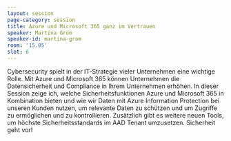 ```yaml
---
layout: session
page-category: session
title: Azure und Microsoft 365 ganz im Vertrauen
speaker: Martina Grom
speaker-id: martina-grom
room: '15.05'
slot: 6
---
```


Cybersecurity spielt in der IT-Strategie vieler Unternehmen eine wichtige Rolle. Mit Azure und Microsoft 365 können Unternehmen die Datensicherheit und Compliance in Ihrem Unternehmen erhöhen. In dieser Session zeige ich, welche Sicherheitsfunktionen Azure und Microsoft 365 in Kombination bieten und wie wir Daten mit Azure Information Protection bei unseren Kunden nutzen, um relevante Daten zu schützen und um Zugriffe zu ermöglichen und zu kontrollieren. Zusätzlich gibt es weitere neuen Tools, um höchste Sicherheitsstandards im AAD Tenant umzusetzen. Sicherheit geht vor!